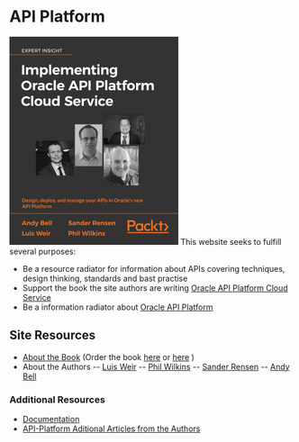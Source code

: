 # API Platform
![Cover](https://github.com/APIPlatform-Book/APIPlatform/blob/master/Cover_x300.png) 
This website seeks to fulfill several purposes:
  - Be a resource radiator for information about APIs covering techniques, design thinking, standards and bast practise
  - Support the book the site authors are writing [Oracle API Platform Cloud Service](https://www.packtpub.com/virtualization-and-cloud/oracle-api-platform-cloud-service) 
  - Be a information radiator about [Oracle API Platform](https://cloud.oracle.com/api-platform)


## Site Resources
- [About the Book](about.md) (Order the book [here](bit.ly/APIP-CS) or [here](bit.ly/APIP-CS-Amazon) )
- About the Authors
 -- [Luis Weir](auth-lw.md)
 -- [Phil Wilkins](auth-pw.md)
 -- [Sander Rensen](auth-sr.md)
 -- [Andy Bell](auth-ab.md)

### Additional Resources
- [Documentation](https://cloud.oracle.com/api-platform)
- [API-Platform Aditional Articles from the Authors](articles.md)


